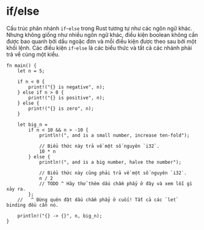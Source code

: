 # if/else

Cấu trúc phân nhánh `if`-`else` trong Rust tương tự như các ngôn ngữ khác. Nhưng không giống như nhiều ngôn ngữ khác, điều kiện boolean không cần được bao quanh bởi dấu ngoặc đơn và mỗi điều kiện được theo sau bởi một khối lệnh. Các điều kiện `if`-`else` là các biểu thức và tất cả các nhánh phải trả về cùng một kiểu.

```rust,editable
fn main() {
    let n = 5;

    if n < 0 {
        print!("{} is negative", n);
    } else if n > 0 {
        print!("{} is positive", n);
    } else {
        print!("{} is zero", n);
    }

    let big_n =
        if n < 10 && n > -10 {
            println!(", and is a small number, increase ten-fold");

            // Biểu thức này trả về một số nguyên `i32`.
            10 * n
        } else {
            println!(", and is a big number, halve the number");

            // Biểu thức này cũng phải trả về một số nguyên `i32`.
            n / 2
            // TODO ^ Hãy thử thêm dấu chấm phẩy ở đây và xem lỗi gì xảy ra.
        };
    //   ^ Đừng quên đặt dấu chấm phẩy ở cuối! Tất cả các `let` binding đều cần nó.

    println!("{} -> {}", n, big_n);
}
```
